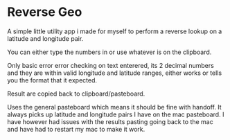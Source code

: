 #  Reverse Geo

A simple little utility app i made for myself to perform a reverse lookup on a latitude and longitude pair.

You can either type the numbers in or use whatever is on the clipboard.

Only basic error error checking on text enterered, its 2 decimal numbers and they are within valid longitude and latitude ranges, either works or tells you the format that it expected.

Result are copied back to clipboard/pasteboard.

Uses the general pasteboard which means it should be fine with handoff. It always picks up latitude and longitude pairs I have on the mac pasteboard. I have however had issues with the results pasting going back to the mac and have had to restart my mac to make it work.
